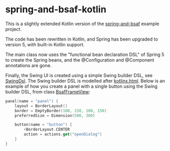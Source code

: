 # spring-and-bsaf-kotlin

This is a slightly extended Kotlin version of the 
[spring-and-bsaf](https://github.com/dykstrom/spring-and-bsaf) example project.

The code has been rewritten in Kotlin, and Spring has been upgraded to version 5, 
with built-in Kotlin support.

The main class now uses the "functional bean declaration DSL" of Spring 5 to create
the Spring beans, and the @Configuration and @Component annotations are gone.

Finally, the Swing UI is created using a simple Swing builder DSL, see
[SwingDsl](https://github.com/dykstrom/spring-and-bsaf-kotlin/blob/master/src/main/kotlin/se/dykstrom/spring/SwingDsl.kt).
The Swing builder DSL is modelled after [kotlinx.html](https://github.com/Kotlin/kotlinx.html). 
Below is an example of how you create a panel with a single button using 
the Swing builder DSL, from class 
[BsafFrameView](https://github.com/dykstrom/spring-and-bsaf-kotlin/blob/master/src/main/kotlin/se/dykstrom/spring/BsafFrameView.kt):

```kotlin
panel(name = "panel") {
    layout = BorderLayout()
    border = EmptyBorder(100, 150, 100, 150)
    preferredSize = Dimension(500, 300)

    button(name = "button") {
        +BorderLayout.CENTER
        action = actions.get("openDialog")
    }
}
```
